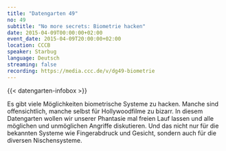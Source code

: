 ```yaml
---
title: "Datengarten 49"
no: 49
subtitle: "No more secrets: Biometrie hacken"
date: 2015-04-09T00:00:00+02:00
event_date: 2015-04-09T20:00:00+02:00
location: CCCB
speaker: Starbug
language: Deutsch
streaming: false
recording: https://media.ccc.de/v/dg49-biometrie
---
```

{{< datengarten-infobox >}}

Es gibt viele Möglichkeiten biometrische Systeme zu hacken. Manche sind
offensichtlich, manche selbst für Hollywoodfilme zu bizarr. In diesem
Datengarten wollen wir unserer Phantasie mal freien Lauf lassen und alle
möglichen und unmöglichen Angriffe diskutieren. Und das nicht nur für
die bekannten Systeme wie Fingerabdruck und Gesicht, sondern auch für
die diversen Nischensysteme.
